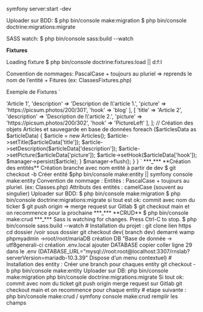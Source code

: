 symfony server:start -dev

Uploader sur BDD:
    $ php bin/console make:migration
    $ php bin/console doctrine:migrations:migrate

SASS watch:
    $ php bin/console sass:build --watch

**Fixtures**

Loading fixture
    $ php bin/console doctrine:fixtures:load || d:f:l

Convention de nommages:
    PascalCase + toujours au pluriel => reprends le nom de l’entité + Fitures (ex: ClassesFixtures.php)

Exemple de Fixtures
`
<?php

namespace App\DataFixtures;

use App\Entity\Articles;
use Doctrine\Bundle\FixturesBundle\Fixture;
use Doctrine\Persistence\ObjectManager;

class ArticlesFixtures extends Fixture
{
    public function load(ObjectManager $manager)
    {
        // Création de plusieurs articles de test
        $articlesData = [
            [
                'title' => 'Article 1',
                'description' => 'Description de l\'article 1.',
                'picture' => 'https://picsum.photos/200/301',
                'hook' => 'blog'
            ],
            [
                'title' => 'Article 2',
                'description' => 'Description de l\'article 2.',
                'picture' => 'https://picsum.photos/200/302',
                'hook' => 'PictureLeft'
            ],
        ];

        // Création des objets Articles et sauvegarde en base de données
        foreach ($articlesData as $articleData) {
            $article = new Articles();
            $article->setTitle($articleData['title']);
            $article->setDescription($articleData['description']);
            $article->setPicture($articleData['picture']);
            $article->setHook($articleData['hook']);
            $manager->persist($article);
        }

        $manager->flush();
    }
}

`

***_***

**Création des entités**

Création branche avec nom entité à partir de dev
    $ git checkout -b <nomEntité>

Créer entité    
    
    $php bin/console make:entity  || symfony console make:entity

        Convention de nommage :
            Entités : PascalCase + toujours au pluriel. (ex: Classes.php)
            Attributs des entités : camelCase (souvent au singulier)

Uploader sur BDD:
    $ php bin/console make:migration
    $ php bin/console doctrine:migrations:migrate

si tout est ok:
    commit avec nom du ticker
    $ git push origin <nomEntité> 
        => merge request sur Gitlab
    $ git checkout main
    et on recommence pour la prochaine


***_***

**CRUD**

    $ php bin/console make:crud

***_***



Sass is watching for changes. Press Ctrl-C to stop.
    $ php bin/console sass:build --watch

# Installation du projet :
git clone lien https
cd dossier /voir sous dossier
git checkout dev( branch dev)
demarré wamp
phpmyadmin ->root/root/mariaDB
création DB "Base de donnée -> utf8generali-ci
création .env.local 
ajouter DATABASE copier coller ligne 29 dans le .env (DATABASE_URL="mysql://root:root@localhost:3307/rnslab?serverVersion=mariadb-10.3.39"
Dispose d’un menu contextuel)

# Installation des entity :

Créer une branch pour chaques entity
        git checkout -b <nomdelentity>
        php bin/console make:entity
Uploader sur DB:
        php bin/console make:migration
        php bin/console doctrine:migrations:migrate
Si tout ok:
        commit avec nom du ticket
        git push origin <nomEntity>
        merge request sur Gitlab
        git checkout main
        et on recommence pour chaque entity

# etape suivante :
       php bin/console make:crud / symfony console make:crud
       remplir les champs
